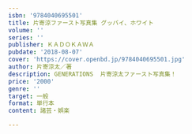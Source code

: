 ```yaml
---
isbn: '9784040695501'
title: 片寄涼ファースト写真集 グッバイ、ホワイト
volume: ''
series: ''
publisher: ＫＡＤＯＫＡＷＡ
pubdate: '2018-08-07'
cover: 'https://cover.openbd.jp/9784040695501.jpg'
author: 片寄涼太／著
description: GENERATIONS  片寄涼太ファースト写真集！
price: '2000'
genre: ''
target: 一般
format: 単行本
content: 諸芸・娯楽

---
```

